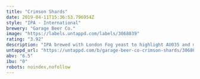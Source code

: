```yaml
---
title: "Crimson Shards"
date: 2019-04-11T15:36:53.796954Z
style: "IPA - International"
brewery: "Garage Beer Co."
image: "https://labels.untappd.com/labels/3068039"
rating: "3.92"
description: "IPA brewed with London Fog yeast to highlight AU035 and mosaic hops in collaboration with Magic Rock."
untappd_url: "https://untappd.com/b/garage-beer-co-crimson-shards/3068039"
abv: "6.5"
ibu: "0"
robots: noindex,nofollow
---
```

